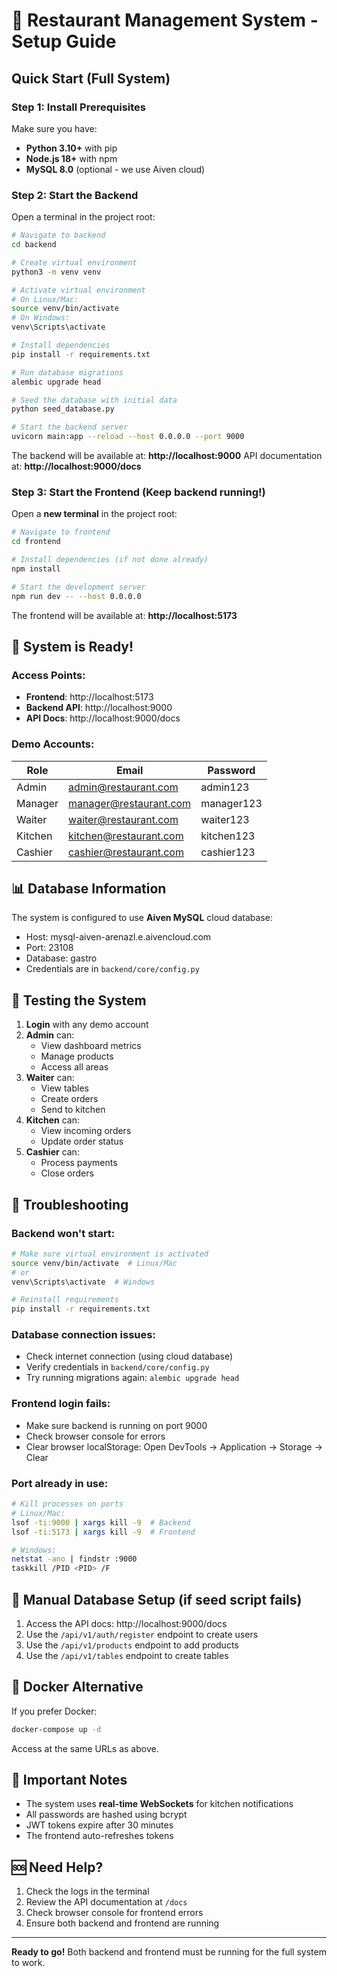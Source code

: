 # 🚀 Restaurant Management System - Setup Guide

## Quick Start (Full System)

### Step 1: Install Prerequisites

Make sure you have:
- **Python 3.10+** with pip
- **Node.js 18+** with npm
- **MySQL 8.0** (optional - we use Aiven cloud)

### Step 2: Start the Backend

Open a terminal in the project root:

```bash
# Navigate to backend
cd backend

# Create virtual environment
python3 -m venv venv

# Activate virtual environment
# On Linux/Mac:
source venv/bin/activate
# On Windows:
venv\Scripts\activate

# Install dependencies
pip install -r requirements.txt

# Run database migrations
alembic upgrade head

# Seed the database with initial data
python seed_database.py

# Start the backend server
uvicorn main:app --reload --host 0.0.0.0 --port 9000
```

The backend will be available at: **http://localhost:9000**
API documentation at: **http://localhost:9000/docs**

### Step 3: Start the Frontend (Keep backend running!)

Open a **new terminal** in the project root:

```bash
# Navigate to frontend
cd frontend

# Install dependencies (if not done already)
npm install

# Start the development server
npm run dev -- --host 0.0.0.0
```

The frontend will be available at: **http://localhost:5173**

## 🎯 System is Ready!

### Access Points:
- **Frontend**: http://localhost:5173
- **Backend API**: http://localhost:9000
- **API Docs**: http://localhost:9000/docs

### Demo Accounts:
| Role    | Email                    | Password   |
|---------|-------------------------|------------|
| Admin   | admin@restaurant.com    | admin123   |
| Manager | manager@restaurant.com  | manager123 |
| Waiter  | waiter@restaurant.com   | waiter123  |
| Kitchen | kitchen@restaurant.com  | kitchen123 |
| Cashier | cashier@restaurant.com  | cashier123 |

## 📊 Database Information

The system is configured to use **Aiven MySQL** cloud database:
- Host: mysql-aiven-arenazl.e.aivencloud.com
- Port: 23108
- Database: gastro
- Credentials are in `backend/core/config.py`

## 🧪 Testing the System

1. **Login** with any demo account
2. **Admin** can:
   - View dashboard metrics
   - Manage products
   - Access all areas
3. **Waiter** can:
   - View tables
   - Create orders
   - Send to kitchen
4. **Kitchen** can:
   - View incoming orders
   - Update order status
5. **Cashier** can:
   - Process payments
   - Close orders

## 🐛 Troubleshooting

### Backend won't start:
```bash
# Make sure virtual environment is activated
source venv/bin/activate  # Linux/Mac
# or
venv\Scripts\activate  # Windows

# Reinstall requirements
pip install -r requirements.txt
```

### Database connection issues:
- Check internet connection (using cloud database)
- Verify credentials in `backend/core/config.py`
- Try running migrations again: `alembic upgrade head`

### Frontend login fails:
- Make sure backend is running on port 9000
- Check browser console for errors
- Clear browser localStorage: Open DevTools → Application → Storage → Clear

### Port already in use:
```bash
# Kill processes on ports
# Linux/Mac:
lsof -ti:9000 | xargs kill -9  # Backend
lsof -ti:5173 | xargs kill -9  # Frontend

# Windows:
netstat -ano | findstr :9000
taskkill /PID <PID> /F
```

## 🔧 Manual Database Setup (if seed script fails)

1. Access the API docs: http://localhost:9000/docs
2. Use the `/api/v1/auth/register` endpoint to create users
3. Use the `/api/v1/products` endpoint to add products
4. Use the `/api/v1/tables` endpoint to create tables

## 🐳 Docker Alternative

If you prefer Docker:
```bash
docker-compose up -d
```

Access at the same URLs as above.

## 📝 Important Notes

- The system uses **real-time WebSockets** for kitchen notifications
- All passwords are hashed using bcrypt
- JWT tokens expire after 30 minutes
- The frontend auto-refreshes tokens

## 🆘 Need Help?

1. Check the logs in the terminal
2. Review the API documentation at `/docs`
3. Check browser console for frontend errors
4. Ensure both backend and frontend are running

---

**Ready to go!** Both backend and frontend must be running for the full system to work.